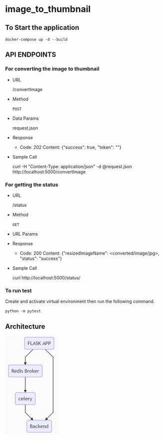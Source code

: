 # image_to_thumbnail

## To Start the application

```
docker-compose up -d --build
```

## API ENDPOINTS

### For converting the image to thumbnail

* URL

  /convertImage

* Method

  `POST`

* Data Params

  request.json <sample image in base64>

* Response

  * Code: 202
    Content: {"success": true, "token": "<uuid>"}

* Sample Call

  curl -H "Content-Type: application/json" -d @request.json http://localhost:5000/convertImage

### For getting the status

* URL

  /status

* Method

  `GET`

* URL Params

  <token>

* Response

  * Code: 200
    Content: {"resizedImageName": <converted/image/jpg>, "status": "success"}

* Sample Call

  curl http://localhost:5000/status/<token>

### To run test

Create and activate virtual environment then run the following command.

```
python -m pytest
```

## Architecture

![Architecture](./Architecture.png)